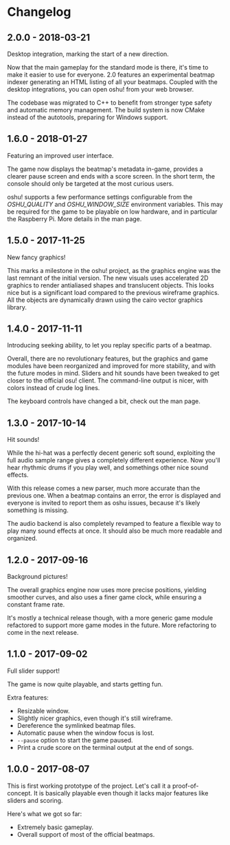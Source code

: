 Changelog
=========

2.0.0 - 2018-03-21
------------------

Desktop integration, marking the start of a new direction.

Now that the main gameplay for the standard mode is there, it's time to make it
easier to use for everyone. 2.0 features an experimental beatmap indexer
generating an HTML listing of all your beatmaps. Coupled with the desktop
integrations, you can open oshu! from your web browser.

The codebase was migrated to C++ to benefit from stronger type safety and
automatic memory management. The build system is now CMake instead of the
autotools, preparing for Windows support.

1.6.0 - 2018-01-27
------------------

Featuring an improved user interface.

The game now displays the beatmap's metadata in-game, provides a clearer pause
screen and ends with a score screen. In the short term, the console should only
be targeted at the most curious users.

oshu! supports a few performance settings configurable from the *OSHU_QUALITY*
and *OSHU_WINDOW_SIZE* environment variables. This may be required for the game
to be playable on low hardware, and in particular the Raspberry Pi. More
details in the man page.

1.5.0 - 2017-11-25
------------------

New fancy graphics!

This marks a milestone in the oshu! project, as the graphics engine was the
last remnant of the initial version. The new visuals uses accelerated 2D
graphics to render antialiased shapes and translucent objects. This looks nice
but is a significant load compared to the previous wireframe graphics. All the
objects are dynamically drawn using the cairo vector graphics library.

1.4.0 - 2017-11-11
------------------

Introducing seeking ability, to let you replay specific parts of a beatmap.

Overall, there are no revolutionary features, but the graphics and game modules
have been reorganized and improved for more stability, and with the future
modes in mind. Sliders and hit sounds have been tweaked to get closer to the
official osu! client. The command-line output is nicer, with colors instead of
crude log lines.

The keyboard controls have changed a bit, check out the man page.

1.3.0 - 2017-10-14
------------------

Hit sounds!

While the hi-hat was a perfectly decent generic soft sound, exploiting the full
audio sample range gives a completely different experience. Now you'll hear
rhythmic drums if you play well, and somethings other nice sound effects.

With this release comes a new parser, much more accurate than the previous one.
When a beatmap contains an error, the error is displayed and everyone is
invited to report them as oshu issues, because it's likely something is
missing.

The audio backend is also completely revamped to feature a flexible way to play
many sound effects at once. It should also be much more readable and organized.

1.2.0 - 2017-09-16
------------------

Background pictures!

The overall graphics engine now uses more precise positions, yielding smoother
curves, and also uses a finer game clock, while ensuring a constant frame rate.

It's mostly a technical release though, with a more generic game module
refactored to support more game modes in the future. More refactoring to come
in the next release.

1.1.0 - 2017-09-02
------------------

Full slider support!

The game is now quite playable, and starts getting fun.

Extra features:

- Resizable window.
- Slightly nicer graphics, even though it's still wireframe.
- Dereference the symlinked beatmap files.
- Automatic pause when the window focus is lost.
- `--pause` option to start the game paused.
- Print a crude score on the terminal output at the end of songs.

1.0.0 - 2017-08-07
------------------

This is first working prototype of the project. Let's call it a
proof-of-concept. It is basically playable even though it lacks major features
like sliders and scoring.

Here's what we got so far:

- Extremely basic gameplay.
- Overall support of most of the official beatmaps.

